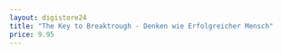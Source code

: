 ```yaml
---
layout: digistore24
title: "The Key to Breaktrough - Denken wie Erfolgreicher Mensch"
price: 9.95
---
```

